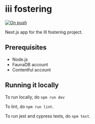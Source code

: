 # iii fostering

[![On push](https://github.com/jhackett1/iii-fostering-nextjs/actions/workflows/on-push.yml/badge.svg)](https://github.com/jhackett1/iii-fostering-nextjs/actions/workflows/on-push.yml)

Next.js app for the III fostering project.

## Prerequisites

- Node.js
- FaunaDB account
- Contentful account

## Running it locally

To run locally, do `npm run dev`

To lint, do `npm run lint`.

To run jest and cypress tests, do `npm test`.
